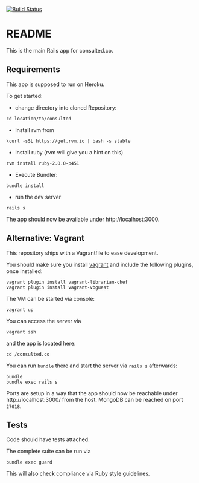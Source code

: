 [![Build Status](https://circleci.com/gh/floriank/consulted.png?circle-token=37979798070167a8f6b7caf53a1c6e4f0b8fffe5)](https://magnum.travis-ci.com/floriank/consulted)

# README

This is the main Rails app for consulted.co.

## Requirements

This app is supposed to run on Heroku.

To get started:

* change directory into cloned Repository:

```
cd location/to/consulted
```

* Install rvm from

```
\curl -sSL https://get.rvm.io | bash -s stable
```

* Install ruby (rvm will give you a hint on this)

```
rvm install ruby-2.0.0-p451
```

* Execute Bundler:

```
bundle install
```

* run the dev server

```
rails s
```

The app should now be available under http://localhost:3000.

## Alternative: Vagrant

This repository ships with a Vagrantfile to ease development.

You should make sure you install [vagrant](http://www.vagrantup.com/) and include the following plugins, once installed:

```
vagrant plugin install vagrant-librarian-chef
vagrant plugin install vagrant-vbguest
```

The VM can be started via console:

```
vagrant up
```


You can access the server via

```
vagrant ssh
```

and the app is located here:

```
cd /consulted.co
```

You can run `bundle` there and start the server via `rails s` afterwards:

```
bundle
bundle exec rails s
```

Ports are setup in a way that the app should now be reachable under http://localhost:3000/ from the host. MongoDB can be reached on port `27018`.

## Tests

Code should have tests attached.

The complete suite can be run via

```
bundle exec guard
```

This will also check compliance via Ruby style guidelines.


